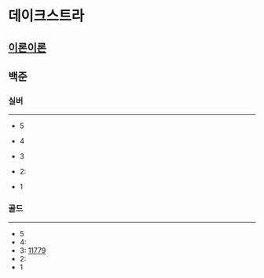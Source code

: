 # 데이크스트라
## [이론](..%2F..%2FAlgorithmTheory%2F%EB%8D%B0%EC%9D%B4%ED%81%AC%EC%8A%A4%ED%8A%B8%EB%9D%BC.md)[이론](https://docs.python.org/ko/3/library/heapq.html)
## 백준

### 실버

---

- 5
- 4
- 3
- 2:

- 1

### 골드

---

- 5
- 4:
- 3:
[11779](11779%2F11779.md)
- 2:
- 1

